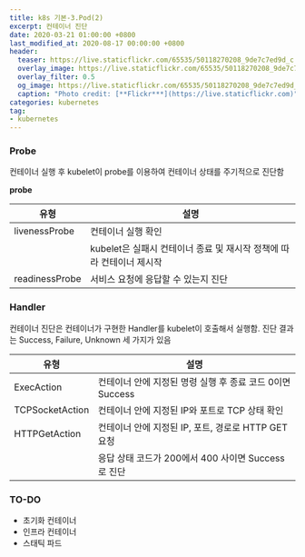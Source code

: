 ```yaml
---
title: k8s 기본-3.Pod(2)
excerpt: 컨테이너 진단
date: 2020-03-21 01:00:00 +0800
last_modified_at: 2020-08-17 00:00:00 +0800
header:
  teaser: https://live.staticflickr.com/65535/50118270208_9de7c7ed9d_c.jpg
  overlay_image: https://live.staticflickr.com/65535/50118270208_9de7c7ed9d_c.jpg
  overlay_filter: 0.5
  og_image: https://live.staticflickr.com/65535/50118270208_9de7c7ed9d_c.jpg
  caption: "Photo credit: [**Flickr***](https://live.staticflickr.com)"
categories: kubernetes
tag:
- kubernetes
---
```


### Probe

컨테이너 실행 후 kubelet이 probe를 이용하여 컨테이너 상태를 주기적으로 진단함 

**probe**

| 유형 | 설명 |
| --- | --- |
| livenessProbe | 컨테이너 실행 확인 |
|               | kubelet은 실패시 컨테이너 종료 및 재시작 정책에 따라 컨테이너 제시작 |
| readinessProbe | 서비스 요청에 응답할 수 있는지 진단 |

### Handler 

컨테이너 진단은 컨테이너가 구현한 Handler를 kubelet이 호출해서 실행함. 진단 결과는 Success, Failure, 
Unknown 세 가지가 있음

| 유형 | 설명 |
| --- | --- |
| ExecAction | 컨테이너 안에 지정된 명령 실행 후 종료 코드 0이면 Success |
| TCPSocketAction | 컨테이너 안에 지정된 IP와 포트로 TCP 상태 확인 |
| HTTPGetAction | 컨테이너 안에 지정된 IP, 포트, 경로로 HTTP GET 요청 |
|               | 응답 상태 코드가 200에서 400 사이면 Success로 진단 |


### TO-DO

- 초기화 컨테이너
- 인프라 컨테이너
- 스태틱 파드

